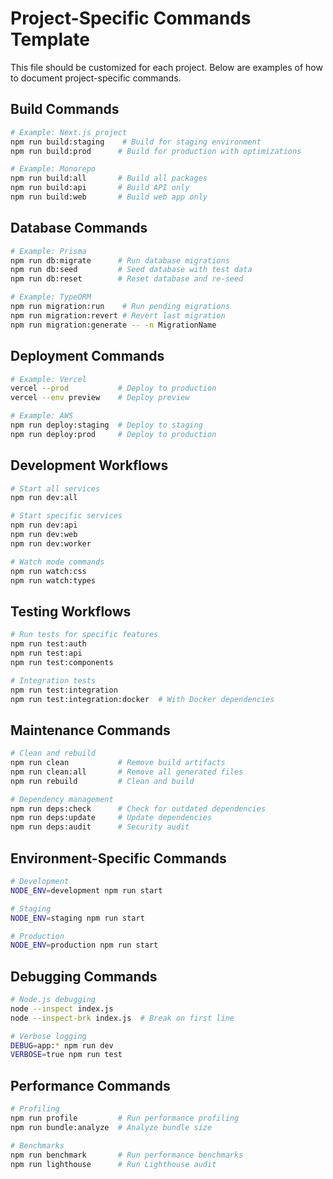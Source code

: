 # Project-Specific Commands Template

This file should be customized for each project. Below are examples of how to document project-specific commands.

## Build Commands

```bash
# Example: Next.js project
npm run build:staging    # Build for staging environment
npm run build:prod      # Build for production with optimizations

# Example: Monorepo
npm run build:all       # Build all packages
npm run build:api       # Build API only
npm run build:web       # Build web app only
```

## Database Commands

```bash
# Example: Prisma
npm run db:migrate      # Run database migrations
npm run db:seed         # Seed database with test data
npm run db:reset        # Reset database and re-seed

# Example: TypeORM
npm run migration:run    # Run pending migrations
npm run migration:revert # Revert last migration
npm run migration:generate -- -n MigrationName
```

## Deployment Commands

```bash
# Example: Vercel
vercel --prod           # Deploy to production
vercel --env preview    # Deploy preview

# Example: AWS
npm run deploy:staging  # Deploy to staging
npm run deploy:prod     # Deploy to production
```

## Development Workflows

```bash
# Start all services
npm run dev:all

# Start specific services
npm run dev:api
npm run dev:web
npm run dev:worker

# Watch mode commands
npm run watch:css
npm run watch:types
```

## Testing Workflows

```bash
# Run tests for specific features
npm run test:auth
npm run test:api
npm run test:components

# Integration tests
npm run test:integration
npm run test:integration:docker  # With Docker dependencies
```

## Maintenance Commands

```bash
# Clean and rebuild
npm run clean           # Remove build artifacts
npm run clean:all       # Remove all generated files
npm run rebuild         # Clean and build

# Dependency management
npm run deps:check      # Check for outdated dependencies
npm run deps:update     # Update dependencies
npm run deps:audit      # Security audit
```

## Environment-Specific Commands

```bash
# Development
NODE_ENV=development npm run start

# Staging
NODE_ENV=staging npm run start

# Production
NODE_ENV=production npm run start
```

## Debugging Commands

```bash
# Node.js debugging
node --inspect index.js
node --inspect-brk index.js  # Break on first line

# Verbose logging
DEBUG=app:* npm run dev
VERBOSE=true npm run test
```

## Performance Commands

```bash
# Profiling
npm run profile         # Run performance profiling
npm run bundle:analyze  # Analyze bundle size

# Benchmarks
npm run benchmark       # Run performance benchmarks
npm run lighthouse      # Run Lighthouse audit
```